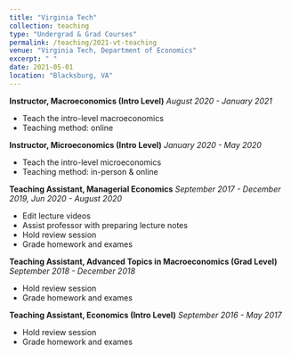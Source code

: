 ```yaml
---
title: "Virginia Tech"
collection: teaching
type: "Undergrad & Grad Courses"
permalink: /teaching/2021-vt-teaching
venue: "Virginia Tech, Department of Economics"
excerpt: " "
date: 2021-05-01
location: "Blacksburg, VA"
---
```


**Instructor, Macroeconomics (Intro Level)**
*August 2020 - January 2021*

* Teach the intro-level macroeconomics
* Teaching method: online

**Instructor, Microeconomics (Intro Level)**
*January 2020 - May 2020*

* Teach the intro-level microeconomics
* Teaching method: in-person & online

**Teaching Assistant, Managerial Economics**
*September 2017 - December 2019, Jun 2020 - August 2020*

* Edit lecture videos
* Assist professor with preparing lecture notes
* Hold review session
* Grade homework and exames

**Teaching Assistant, Advanced Topics in Macroeconomics (Grad Level)**
*September 2018 - December 2018*

* Hold review session
* Grade homework and exames

**Teaching Assistant, Economics (Intro Level)**
*September 2016 - May 2017*

* Hold review session
* Grade homework and exames
